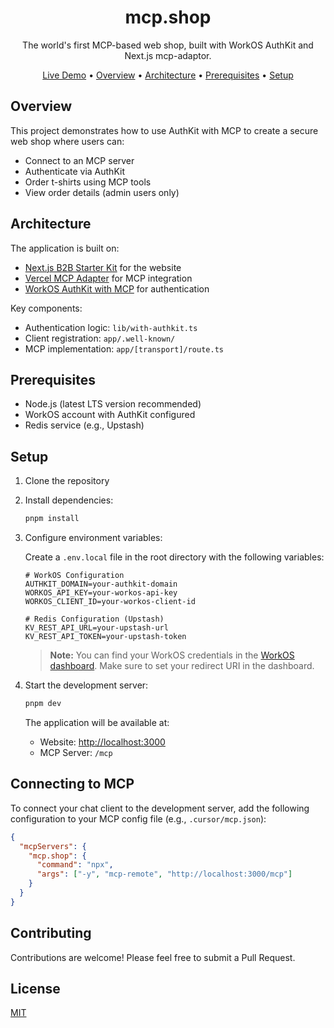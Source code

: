 <p align="center">
  <h1 align="center">mcp.shop</h1>
</p>

<p align="center">
  The world's first MCP-based web shop, built with WorkOS AuthKit and Next.js mcp-adaptor.
</p>

<p align="center">
  <a href="https://mcp.shop/">Live Demo</a> • <a href="#overview">Overview</a> • <a href="#architecture">Architecture</a> • <a href="#prerequisites">Prerequisites</a> • <a href="#setup">Setup</a>
</p>

## Overview

This project demonstrates how to use AuthKit with MCP to create a secure web shop where users can:

- Connect to an MCP server
- Authenticate via AuthKit
- Order t-shirts using MCP tools
- View order details (admin users only)

## Architecture

The application is built on:

- [Next.js B2B Starter Kit](https://workos.com/blog/nextjs-b2b-starter-kit) for the website
- [Vercel MCP Adapter](https://github.com/vercel/mcp-adapter) for MCP integration
- [WorkOS AuthKit with MCP](https://workos.com/docs/user-management/mcp) for authentication

Key components:

- Authentication logic: `lib/with-authkit.ts`
- Client registration: `app/.well-known/`
- MCP implementation: `app/[transport]/route.ts`

## Prerequisites

- Node.js (latest LTS version recommended)
- WorkOS account with AuthKit configured
- Redis service (e.g., Upstash)

## Setup

1. Clone the repository
2. Install dependencies:

   ```bash
   pnpm install
   ```

3. Configure environment variables:

   Create a `.env.local` file in the root directory with the following variables:

   ```env
   # WorkOS Configuration
   AUTHKIT_DOMAIN=your-authkit-domain
   WORKOS_API_KEY=your-workos-api-key
   WORKOS_CLIENT_ID=your-workos-client-id

   # Redis Configuration (Upstash)
   KV_REST_API_URL=your-upstash-url
   KV_REST_API_TOKEN=your-upstash-token
   ```

   > **Note:** You can find your WorkOS credentials in the [WorkOS dashboard](https://workos.com/docs/user-management/vanilla/nodejs/1-configure-your-project). Make sure to set your redirect URI in the dashboard.

4. Start the development server:

   ```bash
   pnpm dev
   ```

   The application will be available at:

   - Website: [http://localhost:3000](http://localhost:3000)
   - MCP Server: `/mcp`

## Connecting to MCP

To connect your chat client to the development server, add the following configuration to your MCP config file (e.g., `.cursor/mcp.json`):

```json
{
  "mcpServers": {
    "mcp.shop": {
      "command": "npx",
      "args": ["-y", "mcp-remote", "http://localhost:3000/mcp"]
    }
  }
}
```

## Contributing

Contributions are welcome! Please feel free to submit a Pull Request.

## License

[MIT](LICENSE)
